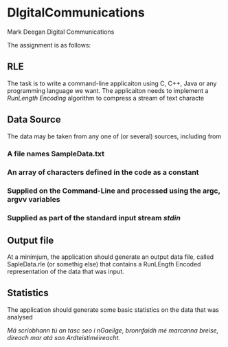 # DIgitalCommunications
Mark Deegan Digital Communications

The assignment is as follows:
## RLE
The task is to write a command-line applicaiton using C, C++, Java or any programming language we want. The applicaiton needs to implement a *RunLength Encoding* algorithm to compress a stream of text characte
## Data Source
The data may be taken from any one of (or several) sources, including from 
### A file names SampleData.txt
### An array of characters defined in the code as a constant
### Supplied on the Command-Line and processed using the argc, argvv variables
### Supplied as part of the standard input stream *stdin*

## Output file
At a minimjum, the application should generate an output data file, called SapleData.rle (or somethig else) that contains a RunLEngth Encoded representation of the data that was input.

## Statistics
The application should generate some basic statistics on the data that was analysed

_Má scríobhann tú an tasc seo i nGaeilge, bronnfaidh mé marcanna breise, díreach mar atá san Ardteistiméireacht._
